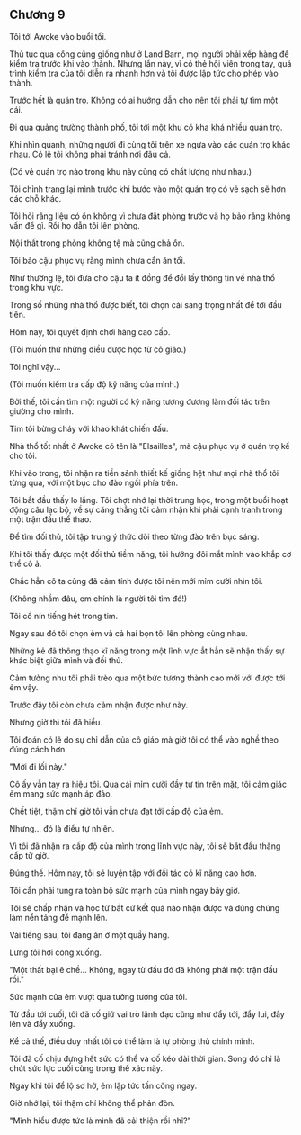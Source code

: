 ## Chương 9

Tôi tới Awoke vào buổi tối.

Thủ tục qua cổng cũng giống như ở Land Barn, mọi người phải xếp hàng để kiểm tra trước khi vào thành. Nhưng lần này, vì có thẻ hội viên trong tay, quá trình kiểm tra của tôi diễn ra nhanh hơn và tôi được lập tức cho phép vào thành.

Trước hết là quán trọ. Không có ai hướng dẫn cho nên tôi phải tự tìm một cái.

Đi qua quảng trường thành phố, tôi tới một khu có kha khá nhiều quán trọ.

Khi nhìn quanh, những người đi cùng tôi trên xe ngựa vào các quán trọ khác nhau. Có lẽ tôi không phải tránh nơi đâu cả.

(Có vẻ quán trọ nào trong khu này cũng có chất lượng như nhau.)

Tôi chỉnh trang lại mình trước khi bước vào một quán trọ có vẻ sạch sẽ hơn các chỗ khác.

Tôi hỏi rằng liệu có ổn không vì chưa đặt phòng trước và họ bảo rằng không vấn đề gì. Rồi họ dẫn tôi lên phòng.

Nội thất trong phòng không tệ mà cũng chả ổn.

Tôi bảo cậu phục vụ rằng mình chưa cần ăn tối.

Như thường lệ, tôi đưa cho cậu ta ít đồng để đổi lấy thông tin về nhà thổ trong khu vực.

Trong số những nhà thổ được biết, tôi chọn cái sang trọng nhất để tới đầu tiên.

Hôm nay, tôi quyết định chơi hàng cao cấp.

(Tôi muốn thử những điều được học từ cô giáo.)

Tôi nghĩ vậy...

(Tôi muốn kiểm tra cấp độ kỹ năng của mình.)

Bởi thế, tôi cần tìm một người có kỹ năng tương đương làm đối tác trên giường cho mình.

Tim tôi bừng cháy với khao khát chiến đấu.

Nhà thổ tốt nhất ở Awoke có tên là "Elsailles", mà cậu phục vụ ở quán trọ kể cho tôi.

Khi vào trong, tôi nhận ra tiền sảnh thiết kế giống hệt như mọi nhà thổ tôi từng qua, với một bục cho đào ngồi phía trên.

Tôi bắt đầu thấy lo lắng. Tôi chợt nhớ lại thời trung học, trong một buổi hoạt động câu lạc bộ, về sự căng thẳng tôi cảm nhận khi phải cạnh tranh trong một trận đấu thể thao.

Để tìm đối thủ, tôi tập trung ý thức dõi theo từng đào trên bục sáng.

Khi tôi thấy được một đối thủ tiềm năng, tôi hướng đôi mắt mình vào khắp cơ thể cô ả.

Chắc hẳn cô ta cũng đã cảm tính được tôi nên mới mỉm cười nhìn tôi.

(Không nhầm đâu, em chính là người tôi tìm đó!)

Tôi cố nín tiếng hét trong tim.

Ngay sau đó tôi chọn ẻm và cả hai bọn tôi lên phòng cùng nhau.

Những kẻ đã thông thạo kĩ năng trong một lĩnh vực ắt hẳn sẽ nhận thấy sự khác biệt giữa mình và đối thủ.

Cảm tưởng như tôi phải trèo qua một bức tường thành cao mới với được tới ẻm vậy.

Trước đây tôi còn chưa cảm nhận được như này.

Nhưng giờ thì tôi đã hiểu.

Tôi đoán có lẽ do sự chỉ dẫn của cô giáo mà giờ tôi có thể vào nghề theo đúng cách hơn.

"Mời đi lối này."

Cô ấy vẫn tay ra hiệu tôi. Qua cái mỉm cười đầy tự tin trên mặt, tôi cảm giác ẻm mang sức mạnh áp đảo.

Chết tiệt, thậm chí giờ tôi vẫn chưa đạt tới cấp độ của ẻm.

Nhưng... đó là điều tự nhiên.

Vì tôi đã nhận ra cấp độ của mình trong lĩnh vực này, tôi sẽ bắt đầu thăng cấp từ giờ.

Đúng thế. Hôm nay, tôi sẽ luyện tập với đối tác có kĩ năng cao hơn.

Tôi cần phải tung ra toàn bộ sức mạnh của mình ngay bây giờ.

Tôi sẽ chấp nhận và học từ bất cứ kết quả nào nhận được và dùng chúng làm nền tảng để mạnh lên.

Vài tiếng sau, tôi đang ăn ở một quầy hàng.

Lưng tôi hơi cong xuống.

"Một thất bại ê chề... Không, ngay từ đầu đó đã không phải một trận đấu rồi."

Sức mạnh của ẻm vượt qua tưởng tượng của tôi.

Từ đầu tới cuối, tôi đã cố giữ vai trò lãnh đạo cũng như đẩy tới, đẩy lui, đẩy lên và đẩy xuống.

Kể cả thế, điều duy nhất tôi có thể làm là tự phòng thủ chính mình.

Tôi đã cố chịu đựng hết sức có thể và cố kéo dài thời gian. Song đó chỉ là chút sức lực cuối cùng trong thể xác này.

Ngay khi tôi để lộ sơ hở, ẻm lập tức tấn công ngay.

Giờ nhớ lại, tôi thậm chí không thể phản đòn.

"Mình hiểu được tức là mình đã cải thiện rồi nhỉ?"